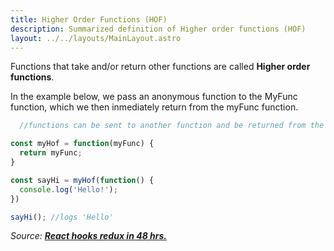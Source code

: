 ```yaml
---
title: Higher Order Functions (HOF)
description: Summarized definition of Higher order functions (HOF)
layout: ../../layouts/MainLayout.astro
---
```


Functions that take and/or return other functions are called **Higher order functions**.

In the example below, we pass an anonymous function to the MyFunc function, which we then inmediately return from the myFunc function.

```js
  //functions can be sent to another function and be returned from the function

const myHof = function(myFunc) {
  return myFunc;
}

const sayHi = myHof(function() {
  console.log('Hello!');
})

sayHi(); //logs 'Hello'
```

_Source: [**React hooks redux in 48 hrs.**](https://www.amazon.com/React-Hooks-Redux-hours-JavaScript-ebook/dp/B0987SZHW4)_


